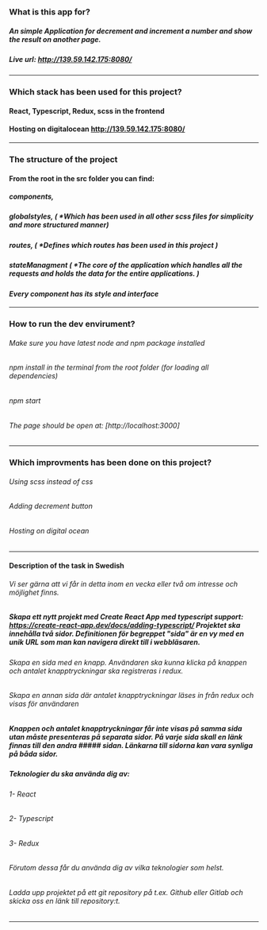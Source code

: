 ###  What is this app for?
##### An simple Application for decrement and increment a number and show the result on another page.
##### Live url: http://139.59.142.175:8080/
----

###  Which stack has been used for this project?

#### React, Typescript, Redux, scss in the frontend
#### Hosting on  digitalocean http://139.59.142.175:8080/
------

### The structure of the project 
#### From the root in the src  folder you can find:
##### components, 
##### globalstyles,  ( *Which has been used in all other scss files for simplicity and more structured manner)
##### routes,        ( *Defines which routes has been used in this project )
##### stateManagment ( *The core of the application which handles all the requests and holds the data for the entire applications. )
#### ***Every component has its style and interface*** 
------

### How to run the dev envirument? 
###### Make sure you have latest node and npm package installed
###### npm install in the terminal from the root folder (for loading all dependencies)
###### npm start
###### The page should be open at: [http://localhost:3000]

------
### Which improvments has been done on this project?
###### Using scss instead of css
###### Adding decrement button
###### Hosting on digital ocean
------
#### Description of the task in Swedish 
###### Vi ser gärna att vi får in detta inom en vecka eller två om intresse och möjlighet finns.
##### Skapa ett nytt projekt med Create React App med typescript support: https://create-react-app.dev/docs/adding-typescript/ Projektet ska innehålla två sidor. Definitionen för begreppet "sida" är en vy med en unik URL som man kan navigera direkt till i webbläsaren.

###### Skapa en sida med en knapp. Användaren ska kunna klicka på knappen och antalet knapptryckningar ska registreras i redux.
###### Skapa en annan sida där antalet knapptryckningar läses in från redux och visas för användaren
##### Knappen och antalet knapptryckningar får inte visas på samma sida utan måste presenteras på separata sidor. På varje sida skall en länk finnas till den andra ##### sidan. Länkarna till sidorna kan vara synliga på båda sidor.

##### Teknologier du ska använda dig av:

###### 1- React
###### 2- Typescript
###### 3- Redux
###### Förutom dessa får du använda dig av vilka teknologier som helst.
###### Ladda upp projektet på ett git repository på t.ex. Github eller Gitlab och skicka oss en länk till repository:t.
-----
